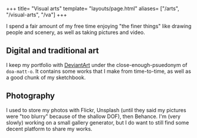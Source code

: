 +++
title= "Visual arts"
template= "layouts/page.html"
aliases= ["/arts", "/visual-arts", "/va"]
+++

I spend a fair amount of my free time enjoying "the finer things" like drawing people and scenery, as well as taking pictures and video.

## Digital and traditional art
I keep my portfolio with [DeviantArt](https://doa-matt-o.deviantart.com) under the close-enough-psuedonym of `doa-matt-o`. It contains some works that I make from time-to-time, as well as a good chunk of my sketchbook.

## Photography
I used to store my photos with Flickr, Unsplash (until they said my pictures were "too blurry" because of the shallow DOF), then Behance. I'm (very slowly) working on a small gallery generator, but I do want to still find some decent platform to share my works.
